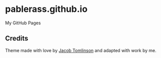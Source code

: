 # pablerass.github.io

My GitHub Pages

## Credits

Theme made with love by [Jacob Tomlinson](http://carte-noire.jacobtomlinson.co.uk/) and adapted with work by me.
